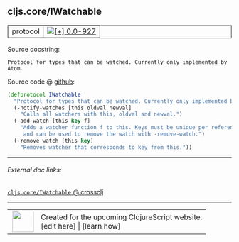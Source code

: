 ## cljs.core/IWatchable



 <table border="1">
<tr>
<td>protocol</td>
<td><a href="https://github.com/cljsinfo/cljs-api-docs/tree/0.0-927"><img valign="middle" alt="[+] 0.0-927" title="Added in 0.0-927" src="https://img.shields.io/badge/+-0.0--927-lightgrey.svg"></a> </td>
</tr>
</table>







Source docstring:

```
Protocol for types that can be watched. Currently only implemented by Atom.
```


Source code @ [github](https://github.com/clojure/clojurescript/blob/r3117/src/cljs/cljs/core.cljs#L539-L547):

```clj
(defprotocol IWatchable
  "Protocol for types that can be watched. Currently only implemented by Atom."
  (-notify-watches [this oldval newval]
    "Calls all watchers with this, oldval and newval.")
  (-add-watch [this key f]
    "Adds a watcher function f to this. Keys must be unique per reference,
     and can be used to remove the watch with -remove-watch.")
  (-remove-watch [this key]
    "Removes watcher that corresponds to key from this."))
```

<!--
Repo - tag - source tree - lines:

 <pre>
clojurescript @ r3117
└── src
    └── cljs
        └── cljs
            └── <ins>[core.cljs:539-547](https://github.com/clojure/clojurescript/blob/r3117/src/cljs/cljs/core.cljs#L539-L547)</ins>
</pre>

-->

---



###### External doc links:

[`cljs.core/IWatchable` @ crossclj](http://crossclj.info/fun/cljs.core.cljs/IWatchable.html)<br>

---

 <table>
<tr><td>
<img valign="middle" align="right" width="48px" src="http://i.imgur.com/Hi20huC.png">
</td><td>
Created for the upcoming ClojureScript website.<br>
[edit here] | [learn how]
</td></tr></table>

[edit here]:https://github.com/cljsinfo/cljs-api-docs/blob/master/cljsdoc/cljs.core_IWatchable.cljsdoc
[learn how]:https://github.com/cljsinfo/cljs-api-docs/wiki/cljsdoc-files

<!--

This information was too distracting to show to readers, but I'll leave it
commented here since it is helpful to:

- pretty-print the data used to generate this document
- and show how to retrieve that data



The API data for this symbol:

```clj
{:ns "cljs.core",
 :name "IWatchable",
 :history [["+" "0.0-927"]],
 :type "protocol",
 :full-name-encode "cljs.core_IWatchable",
 :source {:code "(defprotocol IWatchable\n  \"Protocol for types that can be watched. Currently only implemented by Atom.\"\n  (-notify-watches [this oldval newval]\n    \"Calls all watchers with this, oldval and newval.\")\n  (-add-watch [this key f]\n    \"Adds a watcher function f to this. Keys must be unique per reference,\n     and can be used to remove the watch with -remove-watch.\")\n  (-remove-watch [this key]\n    \"Removes watcher that corresponds to key from this.\"))",
          :title "Source code",
          :repo "clojurescript",
          :tag "r3117",
          :filename "src/cljs/cljs/core.cljs",
          :lines [539 547]},
 :methods [{:name "-notify-watches",
            :signature ["[this oldval newval]"],
            :docstring "Calls all watchers with this, oldval and newval."}
           {:name "-add-watch",
            :signature ["[this key f]"],
            :docstring "Adds a watcher function f to this. Keys must be unique per reference,\n     and can be used to remove the watch with -remove-watch."}
           {:name "-remove-watch",
            :signature ["[this key]"],
            :docstring "Removes watcher that corresponds to key from this."}],
 :full-name "cljs.core/IWatchable",
 :docstring "Protocol for types that can be watched. Currently only implemented by Atom."}

```

Retrieve the API data for this symbol:

```clj
;; from Clojure REPL
(require '[clojure.edn :as edn])
(-> (slurp "https://raw.githubusercontent.com/cljsinfo/cljs-api-docs/catalog/cljs-api.edn")
    (edn/read-string)
    (get-in [:symbols "cljs.core/IWatchable"]))
```

-->
